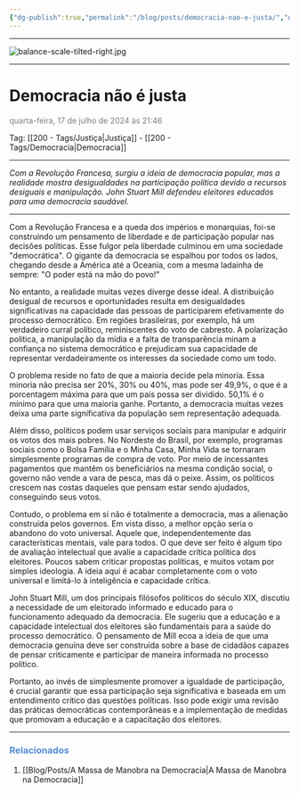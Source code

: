 ```yaml
---
{"dg-publish":true,"permalink":"/blog/posts/democracia-nao-e-justa/","dgShowToc":true,"noteIcon":""}
---
```



---

![balance-scale-tilted-right.jpg](/img/user/500%20-%20Media/balance-scale-tilted-right.jpg)

---

# Democracia não é justa
<font color="#7f7f7f">quarta-feira, 17 de julho de 2024 às 21:46</font>

Tag: [[200 - Tags/Justiça\|Justiça]] - [[200 - Tags/Democracia\|Democracia]]

---

*Com a Revolução Francesa, surgiu a ideia de democracia popular, mas a realidade mostra desigualdades na participação política devido a recursos desiguais e manipulação. John Stuart Mill defendeu eleitores educados para uma democracia saudável.*

---

Com a Revolução Francesa e a queda dos impérios e monarquias, foi-se construindo um pensamento de liberdade e de participação popular nas decisões políticas. Esse fulgor pela liberdade culminou em uma sociedade "democrática". O gigante da democracia se espalhou por todos os lados, chegando desde a América até a Oceania, com a mesma ladainha de sempre: "O poder está na mão do povo!"

No entanto, a realidade muitas vezes diverge desse ideal. A distribuição desigual de recursos e oportunidades resulta em desigualdades significativas na capacidade das pessoas de participarem efetivamente do processo democrático. Em regiões brasileiras, por exemplo, há um verdadeiro curral político, reminiscentes do voto de cabresto. A polarização política, a manipulação da mídia e a falta de transparência minam a confiança no sistema democrático e prejudicam sua capacidade de representar verdadeiramente os interesses da sociedade como um todo.

O problema reside no fato de que a maioria decide pela minoria. Essa minoria não precisa ser 20%, 30% ou 40%, mas pode ser 49,9%, o que é a porcentagem máxima para que um país possa ser dividido. 50,1% é o mínimo para que uma maioria ganhe. Portanto, a democracia muitas vezes deixa uma parte significativa da população sem representação adequada.

Além disso, políticos podem usar serviços sociais para manipular e adquirir os votos dos mais pobres. No Nordeste do Brasil, por exemplo, programas sociais como o Bolsa Família e o Minha Casa, Minha Vida se tornaram simplesmente programas de compra de voto. Por meio de incessantes pagamentos que mantêm os beneficiários na mesma condição social, o governo não vende a vara de pesca, mas dá o peixe. Assim, os políticos crescem nas costas daqueles que pensam estar sendo ajudados, conseguindo seus votos.

Contudo, o problema em si não é totalmente a democracia, mas a alienação construída pelos governos. Em vista disso, a melhor opção seria o abandono do voto universal. Aquele que, independentemente das características mentais, vale para todos. O que deve ser feito é algum tipo de avaliação intelectual que avalie a capacidade crítica política dos eleitores. Poucos sabem criticar propostas políticas, e muitos votam por simples ideologia. A ideia aqui é acabar completamente com o voto universal e limitá-lo à inteligência e capacidade crítica.

John Stuart Mill, um dos principais filósofos políticos do século XIX, discutiu a necessidade de um eleitorado informado e educado para o funcionamento adequado da democracia. Ele sugeriu que a educação e a capacidade intelectual dos eleitores são fundamentais para a saúde do processo democrático. O pensamento de Mill ecoa a ideia de que uma democracia genuína deve ser construída sobre a base de cidadãos capazes de pensar criticamente e participar de maneira informada no processo político. 

Portanto, ao invés de simplesmente promover a igualdade de participação, é crucial garantir que essa participação seja significativa e baseada em um entendimento crítico das questões políticas. Isso pode exigir uma revisão das práticas democráticas contemporâneas e a implementação de medidas que promovam a educação e a capacitação dos eleitores.

---

### <font color="#548dd4">Relacionados</font>
1. [[Blog/Posts/A Massa de Manobra na Democracia\|A Massa de Manobra na Democracia]]